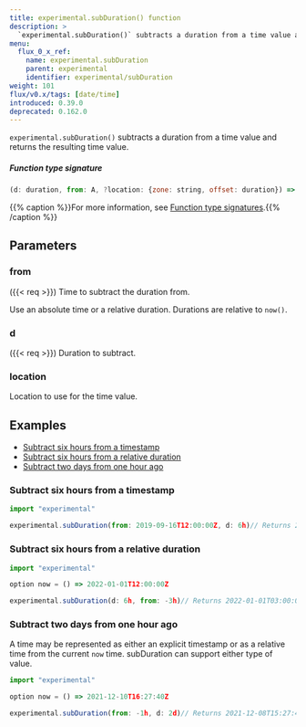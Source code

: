 ```yaml
---
title: experimental.subDuration() function
description: >
  `experimental.subDuration()` subtracts a duration from a time value and returns the resulting time value.
menu:
  flux_0_x_ref:
    name: experimental.subDuration
    parent: experimental
    identifier: experimental/subDuration
weight: 101
flux/v0.x/tags: [date/time]
introduced: 0.39.0
deprecated: 0.162.0
---
```


<!------------------------------------------------------------------------------

IMPORTANT: This page was generated from comments in the Flux source code. Any
edits made directly to this page will be overwritten the next time the
documentation is generated. 

To make updates to this documentation, update the function comments above the
function definition in the Flux source code:

https://github.com/influxdata/flux/blob/master/stdlib/experimental/experimental.flux#L133-L133

Contributing to Flux: https://github.com/influxdata/flux#contributing
Fluxdoc syntax: https://github.com/influxdata/flux/blob/master/docs/fluxdoc.md

------------------------------------------------------------------------------->

`experimental.subDuration()` subtracts a duration from a time value and returns the resulting time value.



##### Function type signature

```js
(d: duration, from: A, ?location: {zone: string, offset: duration}) => time where A: Timeable
```

{{% caption %}}For more information, see [Function type signatures](/flux/v0.x/function-type-signatures/).{{% /caption %}}

## Parameters

### from
({{< req >}})
Time to subtract the duration from.

Use an absolute time or a relative duration.
Durations are relative to `now()`.

### d
({{< req >}})
Duration to subtract.



### location

Location to use for the time value.




## Examples

- [Subtract six hours from a timestamp](#subtract-six-hours-from-a-timestamp)
- [Subtract six hours from a relative duration](#subtract-six-hours-from-a-relative-duration)
- [Subtract two days from one hour ago](#subtract-two-days-from-one-hour-ago)

### Subtract six hours from a timestamp

```js
import "experimental"

experimental.subDuration(from: 2019-09-16T12:00:00Z, d: 6h)// Returns 2019-09-16T06:00:00.000000000Z

```


### Subtract six hours from a relative duration

```js
import "experimental"

option now = () => 2022-01-01T12:00:00Z

experimental.subDuration(d: 6h, from: -3h)// Returns 2022-01-01T03:00:00.000000000Z

```


### Subtract two days from one hour ago

A time may be represented as either an explicit timestamp
or as a relative time from the current `now` time. subDuration can
support either type of value.

```js
import "experimental"

option now = () => 2021-12-10T16:27:40Z

experimental.subDuration(from: -1h, d: 2d)// Returns 2021-12-08T15:27:40Z

```

